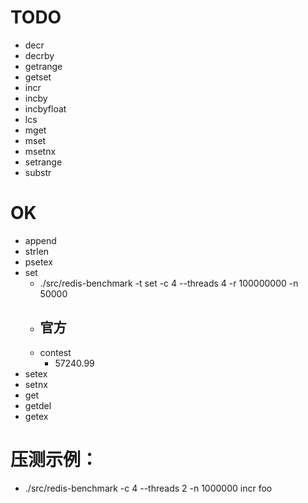 # TODO

- decr
- decrby
- getrange
- getset
- incr
- incby
- incbyfloat
- lcs
- mget
- mset
- msetnx
- setrange
- substr

# OK

- append
- strlen
- psetex
- set
  - ./src/redis-benchmark -t set -c 4 --threads 4 -r 100000000 -n 50000
  - 官方
    - 
  - contest
    - 57240.99
- setex
- setnx
- get
- getdel
- getex

# 压测示例：

- ./src/redis-benchmark -c 4 --threads 2 -n 1000000 incr foo